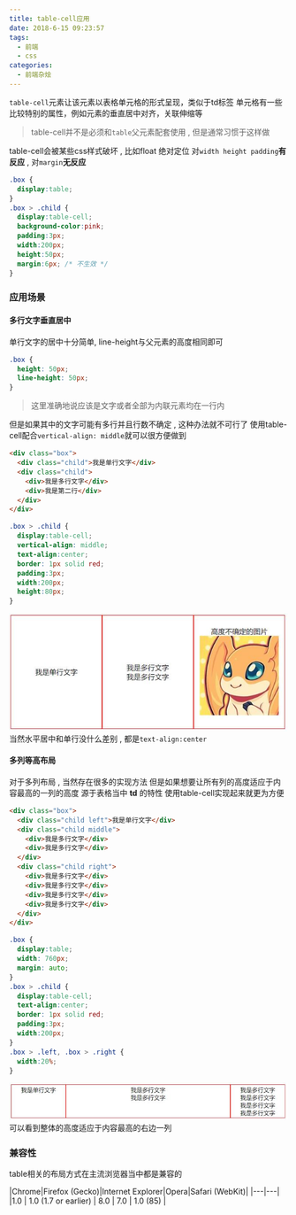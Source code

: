 ```yaml
---
title: table-cell应用
date: 2018-6-15 09:23:57
tags: 
  - 前端
  - css
categories: 
  - 前端杂烩
---
```


`table-cell`元素让该元素以表格单元格的形式呈现，类似于td标签
单元格有一些比较特别的属性，例如元素的垂直居中对齐，关联伸缩等

> table-cell并不是必须和`table`父元素配套使用 , 但是通常习惯于这样做
<!-- more -->

table-cell会被某些css样式破坏 , 比如float 绝对定位
对`width height padding`**有反应** , 对`margin`**无反应**
```css
.box {
  display:table;
}
.box > .child {
  display:table-cell;
  background-color:pink;
  padding:3px;
  width:200px;
  height:50px;
  margin:6px; /* 不生效 */
}
```

### 应用场景
#### 多行文字垂直居中
单行文字的居中十分简单, line-height与父元素的高度相同即可
```css
.box {
  height: 50px;
  line-height: 50px;
}
```
> 这里准确地说应该是文字或者全部为内联元素均在一行内

但是如果其中的文字可能有多行并且行数不确定 , 这种办法就不可行了
使用table-cell配合`vertical-align: middle`就可以很方便做到
```html
<div class="box">
  <div class="child">我是单行文字</div>
  <div class="child">
    <div>我是多行文字</div>
    <div>我是第二行</div>
  </div>
</div>
```

```css
.box > .child {
  display:table-cell;
  vertical-align: middle;
  text-align:center;
  border: 1px solid red;
  padding:3px;
  width:200px;
  height:80px;
}
```
![多行文字垂直居中](/images/前端杂烩/vertical-align.jpg)
当然水平居中和单行没什么差别 , 都是`text-align:center`

#### 多列等高布局
对于多列布局 , 当然存在很多的实现方法
但是如果想要让所有列的高度适应于内容最高的一列的高度
源于表格当中 **td** 的特性
使用table-cell实现起来就更为方便
```html
<div class="box">
  <div class="child left">我是单行文字</div>
  <div class="child middle">
    <div>我是多行文字</div>
    <div>我是多行文字</div>
  </div>
  <div class="child right">
    <div>我是多行文字</div>
    <div>我是多行文字</div>
    <div>我是多行文字</div>
    <div>我是多行文字</div>
  </div>
</div>
```
```css
.box {
  display:table;
  width: 760px;
  margin: auto;
}
.box > .child {
  display:table-cell;
  text-align:center;
  border: 1px solid red;
  padding:3px;
  width:200px;
}
.box > .left, .box > .right {
  width:20%;
}
```
![多列等高布局](/images/前端杂烩/height_auto.jpg)
可以看到整体的高度适应于内容最高的右边一列

### 兼容性
table相关的布局方式在主流浏览器当中都是兼容的

|Chrome|Firefox (Gecko)|Internet Explorer|Opera|Safari (WebKit)|
|---|---|
|1.0 | 1.0 (1.7 or earlier) | 8.0 | 7.0 | 1.0 (85) |